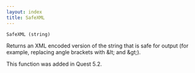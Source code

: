 ```yaml
---
layout: index
title: SafeXML
---
```


    SafeXML (string)

Returns an XML encoded version of the string that is safe for output (for example, replacing angle brackets with &amp;lt; and &amp;gt;).

This function was added in Quest 5.2.
